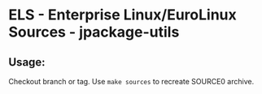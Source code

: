 # ELS - Enterprise Linux/EuroLinux Sources - jpackage-utils
 
## Usage:
  Checkout branch or tag. Use `make sources` to recreate  SOURCE0 archive.
